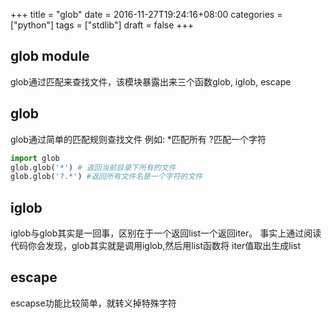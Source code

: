 +++
title = "glob"
date = 2016-11-27T19:24:16+08:00
categories =  ["python"]
tags = ["stdlib"]
draft = false
+++

## glob module
glob通过匹配来查找文件，该模块暴露出来三个函数glob, iglob, escape

## glob
  glob通过简单的匹配规则查找文件
  例如:
  *匹配所有
  ?匹配一个字符
  ```python
  import glob
  glob.glob('*') # 返回当前目录下所有的文件
  glob.glob('?.*') #返回所有文件名是一个字符的文件
  ```
## iglob
  iglob与glob其实是一回事，区别在于一个返回list一个返回iter。
  事实上通过阅读代码你会发现，glob其实就是调用iglob,然后用list函数将
  iter值取出生成list

## escape
  escapse功能比较简单，就转义掉特殊字符
 



